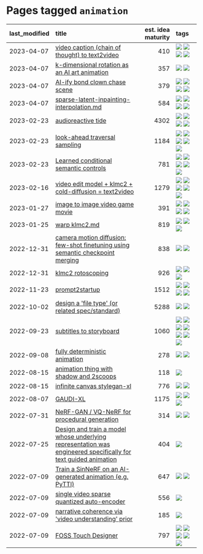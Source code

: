 # Pages tagged `animation`

|last_modified|title|est. idea maturity|tags
|:---|:---|---:|:---|
|2023-04-07|[video caption (chain of thought) to text2video](../video_caption_transfer.md)|410|[![](https://img.shields.io/badge/tag-animation-b08442)](../tags/animation.md) [![](https://img.shields.io/badge/tag-experimental-7c795e)](../tags/experimental.md) [![](https://img.shields.io/badge/tag-prompting-e6ab9)](../tags/prompting.md) [![](https://img.shields.io/badge/tag-tooling-abf295)](../tags/tooling.md)|
|2023-04-07|[k-dimensional rotation as an AI art animation](../kd_rotation_as_ai_art_animation.md)|357|[![](https://img.shields.io/badge/tag-animation-b08442)](../tags/animation.md) [![](https://img.shields.io/badge/tag-experimental-7c795e)](../tags/experimental.md)|
|2023-04-07|[AI-ify bond clown chase scene](../bond_clown_chase_scene.md)|379|[![](https://img.shields.io/badge/tag-animation-b08442)](../tags/animation.md) [![](https://img.shields.io/badge/tag-experimental-7c795e)](../tags/experimental.md) [![](https://img.shields.io/badge/tag-foundation-e54ba1)](../tags/foundation.md) [![](https://img.shields.io/badge/tag-wip-97a75e)](../tags/wip.md)|
|2023-04-07|[sparse-latent-inpainting-interpolation.md](../sparse-latent-inpainting-interpolation.md)|584|[![](https://img.shields.io/badge/tag-animation-b08442)](../tags/animation.md) [![](https://img.shields.io/badge/tag-prompting-e6ab9)](../tags/prompting.md) [![](https://img.shields.io/badge/tag-tooling-abf295)](../tags/tooling.md) [![](https://img.shields.io/badge/tag-wip-97a75e)](../tags/wip.md)|
|2023-02-23|[audioreactive tide](../audioreactive_tide.md)|4302|[![](https://img.shields.io/badge/tag-animation-b08442)](../tags/animation.md) [![](https://img.shields.io/badge/tag-completed-4072a1)](../tags/completed.md) [![](https://img.shields.io/badge/tag-experimental-7c795e)](../tags/experimental.md) [![](https://img.shields.io/badge/tag-publication-98b52b)](../tags/publication.md)|
|2023-02-23|[look-ahead traversal sampling](../look-ahead-traversal-sampling.md)|1184|[![](https://img.shields.io/badge/tag-MCMC-34720)](../tags/MCMC.md) [![](https://img.shields.io/badge/tag-animation-b08442)](../tags/animation.md) [![](https://img.shields.io/badge/tag-control-db71cb)](../tags/control.md) [![](https://img.shields.io/badge/tag-experimental-7c795e)](../tags/experimental.md) [![](https://img.shields.io/badge/tag-image_generation-426a5f)](../tags/image_generation.md)|
|2023-02-23|[Learned conditional semantic controls](../learned-conditional-semantic-controls.md)|781|[![](https://img.shields.io/badge/tag-animation-b08442)](../tags/animation.md) [![](https://img.shields.io/badge/tag-colab-8e95e2)](../tags/colab.md) [![](https://img.shields.io/badge/tag-experimental-7c795e)](../tags/experimental.md) [![](https://img.shields.io/badge/tag-prompting-e6ab9)](../tags/prompting.md) [![](https://img.shields.io/badge/tag-tooling-abf295)](../tags/tooling.md)|
|2023-02-16|[video edit model + klmc2 + cold-diffusion = text2video](../video-edit-model-over-init-video.md)|1279|[![](https://img.shields.io/badge/tag-animation-b08442)](../tags/animation.md) [![](https://img.shields.io/badge/tag-meta-96f12e)](../tags/meta.md) [![](https://img.shields.io/badge/tag-publicgood-be4650)](../tags/publicgood.md) [![](https://img.shields.io/badge/tag-stability-29349d)](../tags/stability.md) [![](https://img.shields.io/badge/tag-tooling-abf295)](../tags/tooling.md)|
|2023-01-27|[image to image video game movie](../img2img_video_game_movie.md)|391|[![](https://img.shields.io/badge/tag-animation-b08442)](../tags/animation.md) [![](https://img.shields.io/badge/tag-prompting-e6ab9)](../tags/prompting.md) [![](https://img.shields.io/badge/tag-tooling-abf295)](../tags/tooling.md) [![](https://img.shields.io/badge/tag-wip-97a75e)](../tags/wip.md)|
|2023-01-25|[warp klmc2.md](../warp_klmc2.md)|819|[![](https://img.shields.io/badge/tag-animation-b08442)](../tags/animation.md) [![](https://img.shields.io/badge/tag-tooling-abf295)](../tags/tooling.md) [![](https://img.shields.io/badge/tag-wip-97a75e)](../tags/wip.md)|
|2022-12-31|[camera motion diffusion: few-shot finetuning using semantic checkpoint merging](../residual_checkpoint_finetune_for_motion_transfer.md)|838|[![](https://img.shields.io/badge/tag-animation-b08442)](../tags/animation.md) [![](https://img.shields.io/badge/tag-experimental-7c795e)](../tags/experimental.md)|
|2022-12-31|[klmc2 rotoscoping](../klmc2_rotoscoping.md)|926|[![](https://img.shields.io/badge/tag-animation-b08442)](../tags/animation.md) [![](https://img.shields.io/badge/tag-experimental-7c795e)](../tags/experimental.md) [![](https://img.shields.io/badge/tag-tooling-abf295)](../tags/tooling.md)|
|2022-11-23|[prompt2startup](../prompt2startup.md)|1512|[![](https://img.shields.io/badge/tag-animation-b08442)](../tags/animation.md) [![](https://img.shields.io/badge/tag-experimental-7c795e)](../tags/experimental.md) [![](https://img.shields.io/badge/tag-prompting-e6ab9)](../tags/prompting.md) [![](https://img.shields.io/badge/tag-tooling-abf295)](../tags/tooling.md)|
|2022-10-02|[design a 'file type' (or related spec/standard)](../filetype-for-ai-art-and-animation.md)|5288|[![](https://img.shields.io/badge/tag-animation-b08442)](../tags/animation.md) [![](https://img.shields.io/badge/tag-tooling-abf295)](../tags/tooling.md)|
|2022-09-23|[subtitles to storyboard](../subtitles-to-storyboard.md)|1060|[![](https://img.shields.io/badge/tag-accessibility-cdef47)](../tags/accessibility.md) [![](https://img.shields.io/badge/tag-animation-b08442)](../tags/animation.md) [![](https://img.shields.io/badge/tag-completed-4072a1)](../tags/completed.md) [![](https://img.shields.io/badge/tag-open_source-deeba9)](../tags/open_source.md) [![](https://img.shields.io/badge/tag-prompting-e6ab9)](../tags/prompting.md) [![](https://img.shields.io/badge/tag-tooling-abf295)](../tags/tooling.md) [![](https://img.shields.io/badge/tag-wip-97a75e)](../tags/wip.md)|
|2022-09-08|[fully deterministic animation](../fully-deterministic-animation.md)|278|[![](https://img.shields.io/badge/tag-animation-b08442)](../tags/animation.md) [![](https://img.shields.io/badge/tag-experimental-7c795e)](../tags/experimental.md)|
|2022-08-15|[animation thing with shadow and 2scoops](../shadow-and2scoops-animation-thing.md)|118|[![](https://img.shields.io/badge/tag-animation-b08442)](../tags/animation.md)|
|2022-08-15|[infinite canvas stylegan-xl](../infinite-canvas-stylegan-xl.md)|776|[![](https://img.shields.io/badge/tag-animation-b08442)](../tags/animation.md) [![](https://img.shields.io/badge/tag-experimental-7c795e)](../tags/experimental.md)|
|2022-08-07|[GAUDI-XL](../gaudi-xl.md)|1175|[![](https://img.shields.io/badge/tag-animation-b08442)](../tags/animation.md) [![](https://img.shields.io/badge/tag-experimental-7c795e)](../tags/experimental.md) [![](https://img.shields.io/badge/tag-foundation-e54ba1)](../tags/foundation.md)|
|2022-07-31|[NeRF-GAN / VQ-NeRF for procedural generation](../nerf-gan.md)|314|[![](https://img.shields.io/badge/tag-animation-b08442)](../tags/animation.md) [![](https://img.shields.io/badge/tag-nerf-297b32)](../tags/nerf.md)|
|2022-07-25|[Design and train a model whose underlying representation was engineered specifically for text guided animation](../image-model-designed-for-clip-guided-animation.md)|404|[![](https://img.shields.io/badge/tag-animation-b08442)](../tags/animation.md)|
|2022-07-09|[Train a SinNeRF on an AI-generated animation (e.g. PyTTI)](../train_a_SinNeRF_on_a_pytti_animation.md)|647|[![](https://img.shields.io/badge/tag-animation-b08442)](../tags/animation.md) [![](https://img.shields.io/badge/tag-nerf-297b32)](../tags/nerf.md)|
|2022-07-09|[single video sparse quantized auto-encoder](../single_video_sparse_quantized_auto-encoder.md)|556|[![](https://img.shields.io/badge/tag-animation-b08442)](../tags/animation.md)|
|2022-07-09|[narrative coherence via 'video understanding' prior](../narrative_coherence_via_video_understanding_prior.md)|185|[![](https://img.shields.io/badge/tag-animation-b08442)](../tags/animation.md)|
|2022-07-09|[FOSS Touch Designer](../FOSS_touch_designer.md)|797|[![](https://img.shields.io/badge/tag-alignment-e168be)](../tags/alignment.md) [![](https://img.shields.io/badge/tag-animation-b08442)](../tags/animation.md) [![](https://img.shields.io/badge/tag-publicgood-be4650)](../tags/publicgood.md) [![](https://img.shields.io/badge/tag-tooling-abf295)](../tags/tooling.md) [![](https://img.shields.io/badge/tag-wip-97a75e)](../tags/wip.md)|